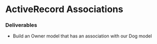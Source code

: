# ActiveRecord Associations

### Deliverables
* Build an Owner model that has an association with our Dog model